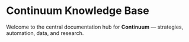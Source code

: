 # Continuum Knowledge Base

Welcome to the central documentation hub for **Continuum** — strategies, automation, data, and research.

